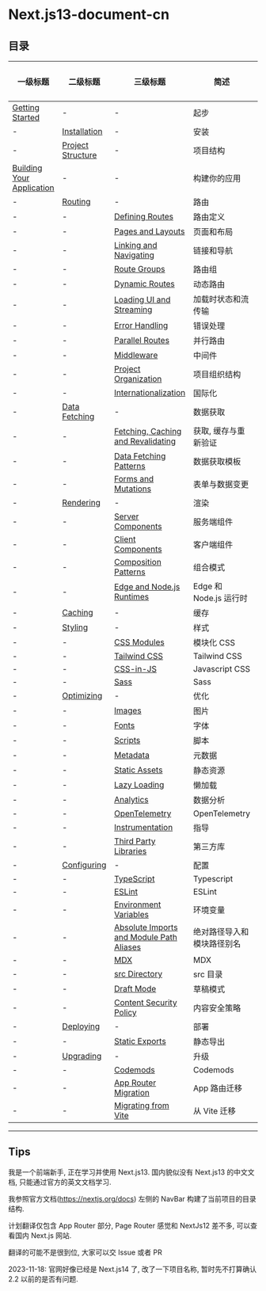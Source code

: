 # Next.js13-document-cn

## 目录

| 一级标题                                                                                                                                                    | 二级标题                                                                                                                                               | 三级标题                                                                                                                                                                                                  | 简述                       | 已完成 |
| ----------------------------------------------------------------------------------------------------------------------------------------------------------- | ------------------------------------------------------------------------------------------------------------------------------------------------------ | --------------------------------------------------------------------------------------------------------------------------------------------------------------------------------------------------------- | -------------------------- | ------ |
| [Getting Started](https://github.com/Wwwmmxxx/nextjs-doc-cn/blob/master/1.%20Getting%20Started/0.%20Getting%20Started.md)                                   | -                                                                                                                                                      | -                                                                                                                                                                                                         | 起步                       | \[√\]  |
| -                                                                                                                                                           | [Installation](https://github.com/Wwwmmxxx/nextjs-doc-cn/blob/master/1.%20Getting%20Started/1.%20Installation.md)                                      | -                                                                                                                                                                                                         | 安装                       | \[√\]  |
| -                                                                                                                                                           | [Project Structure](https://github.com/Wwwmmxxx/nextjs-doc-cn/blob/master/1.%20Getting%20Started/2.%20Project%20Structure.md)                          | -                                                                                                                                                                                                         | 项目结构                   | \[√\]  |
| [Building Your Application](https://github.com/Wwwmmxxx/nextjs-doc-cn/blob/master/2.%20Building%20Your%20Application/0.%20Building%20Your%20Application.md) | -                                                                                                                                                      | -                                                                                                                                                                                                         | 构建你的应用               | \[√\]  |
| -                                                                                                                                                           | [Routing](https://github.com/Wwwmmxxx/nextjs-doc-cn/blob/master/2.%20Building%20Your%20Application/1.%20Routing/0.%20Routing.md)                       | -                                                                                                                                                                                                         | 路由                       | \[√\]  |
| -                                                                                                                                                           | -                                                                                                                                                      | [Defining Routes](https://github.com/Wwwmmxxx/nextjs-doc-cn/blob/master/2.%20Building%20Your%20Application/1.%20Routing/1.%20Defining%20Routes.md)                                                        | 路由定义                   | \[√\]  |
| -                                                                                                                                                           | -                                                                                                                                                      | [Pages and Layouts](https://github.com/Wwwmmxxx/nextjs-doc-cn/blob/master/2.%20Building%20Your%20Application/1.%20Routing/2.%20Pages%20and%20Layouts.md)                                                  | 页面和布局                 | \[√\]  |
| -                                                                                                                                                           | -                                                                                                                                                      | [Linking and Navigating](https://github.com/Wwwmmxxx/nextjs-doc-cn/blob/master/2.%20Building%20Your%20Application/1.%20Routing/3.%20Linking%20and%20Navigating.md)                                        | 链接和导航                 | \[√\]  |
| -                                                                                                                                                           | -                                                                                                                                                      | [Route Groups](https://github.com/Wwwmmxxx/nextjs-doc-cn/blob/master/2.%20Building%20Your%20Application/1.%20Routing/4.%20Route%20Groups.md)                                                              | 路由组                     | \[√\]  |
| -                                                                                                                                                           | -                                                                                                                                                      | [Dynamic Routes](https://github.com/Wwwmmxxx/nextjs-doc-cn/blob/master/2.%20Building%20Your%20Application/1.%20Routing/5.%20Dynamic%20Routes.md)                                                          | 动态路由                   | \[√\]  |
| -                                                                                                                                                           | -                                                                                                                                                      | [Loading UI and Streaming](https://github.com/Wwwmmxxx/nextjs-doc-cn/blob/master/2.%20Building%20Your%20Application/1.%20Routing/6.%20Loading%20UI%20and%20Streaming.md)                                  | 加载时状态和流传输         | \[√\]  |
| -                                                                                                                                                           | -                                                                                                                                                      | [Error Handling](https://github.com/Wwwmmxxx/nextjs-doc-cn/blob/master/2.%20Building%20Your%20Application/1.%20Routing/7.%20Error%20Handling.md)                                                          | 错误处理                   | \[√\]  |
| -                                                                                                                                                           | -                                                                                                                                                      | [Parallel Routes](https://github.com/Wwwmmxxx/nextjs-doc-cn/blob/master/2.%20Building%20Your%20Application/1.%20Routing/8.%20Parallel%20Routes.md)                                                        | 并行路由                   | \[√\]  |
| -                                                                                                                                                           | -                                                                                                                                                      | [Middleware](https://github.com/Wwwmmxxx/nextjs-doc-cn/blob/master/2.%20Building%20Your%20Application/1.%20Routing/11.%20Middleware.md)                                                                   | 中间件                     | \[√\]  |
| -                                                                                                                                                           | -                                                                                                                                                      | [Project Organization](https://github.com/Wwwmmxxx/nextjs-doc-cn/blob/master/2.%20Building%20Your%20Application/1.%20Routing/12.%20Project%20Organization.md)                                             | 项目组织结构               | \[√\]  |
| -                                                                                                                                                           | -                                                                                                                                                      | [Internationalization](https://github.com/Wwwmmxxx/nextjs-doc-cn/blob/master/2.%20Building%20Your%20Application/1.%20Routing/13.%20Internationalization.md)                                               | 国际化                     | \[√\]  |
| -                                                                                                                                                           | [Data Fetching](https://github.com/Wwwmmxxx/nextjs-doc-cn/blob/master/2.%20Building%20Your%20Application/2.%20Data%20Fetching/0.%20Data%20Fetching.md) | -                                                                                                                                                                                                         | 数据获取                   | \[√\]  |
| -                                                                                                                                                           | -                                                                                                                                                      | [Fetching, Caching and Revalidating](https://github.com/Wwwmmxxx/nextjs-doc-cn/blob/master/2.%20Building%20Your%20Application/2.%20Data%20Fetching/1.%20Fetching%2C%20Caching%2C%20and%20Revalidating.md) | 获取, 缓存与重新验证       | \[√\]  |
| -                                                                                                                                                           | -                                                                                                                                                      | [Data Fetching Patterns](https://github.com/Wwwmmxxx/nextjs-doc-cn/blob/master/2.%20Building%20Your%20Application/2.%20Data%20Fetching/2.%20Data%20Fetching%20Patterns.md)                                | 数据获取模板               | \[√\]  |
| -                                                                                                                                                           | -                                                                                                                                                      | [Forms and Mutations](https://github.com/Wwwmmxxx/nextjs-doc-cn/blob/master/2.%20Building%20Your%20Application/2.%20Data%20Fetching/3.%20Forms%20and%20Mutations.md)                                      | 表单与数据变更             | \[√\]  |
| -                                                                                                                                                           | [Rendering](https://github.com/Wwwmmxxx/nextjs-doc-cn/blob/master/2.%20Building%20Your%20Application/3.%20Rendering/0.%20Rendering.md)                 | -                                                                                                                                                                                                         | 渲染                       | \[√\]  |
| -                                                                                                                                                           | -                                                                                                                                                      | [Server Components](https://github.com/Wwwmmxxx/nextjs-doc-cn/blob/master/2.%20Building%20Your%20Application/3.%20Rendering/1.%20Server%20Components.md)                                                  | 服务端组件                 | \[√\]  |
| -                                                                                                                                                           | -                                                                                                                                                      | [Client Components](https://github.com/Wwwmmxxx/nextjs-doc-cn/blob/master/2.%20Building%20Your%20Application/3.%20Rendering/2.%20Client%20Components.md)                                                  | 客户端组件                 | \[√\]  |
| -                                                                                                                                                           | -                                                                                                                                                      | [Composition Patterns](https://github.com/Wwwmmxxx/nextjs-doc-cn/blob/master/2.%20Building%20Your%20Application/3.%20Rendering/3.%20Composition%20Patterns.md)                                            | 组合模式                   | \[√\]  |
| -                                                                                                                                                           | -                                                                                                                                                      | [Edge and Node.js Runtimes](https://github.com/Wwwmmxxx/nextjs-doc-cn/blob/master/2.%20Building%20Your%20Application/3.%20Rendering/4.%20Edge%20and%20Node.js%20Runtimes.md)                              | Edge 和 Node.js 运行时     | \[√\]  |
| -                                                                                                                                                           | [Caching](https://github.com/Wwwmmxxx/nextjs-doc-cn/blob/master/2.%20Building%20Your%20Application/4.%20Caching/0.%20Caching.md)                       | -                                                                                                                                                                                                         | 缓存                       | \[√\]  |
| -                                                                                                                                                           | [Styling](https://github.com/Wwwmmxxx/nextjs-doc-cn/blob/master/2.%20Building%20Your%20Application/5.%20Styling/0.%20Styling.md)                       | -                                                                                                                                                                                                         | 样式                       | \[√\]  |
| -                                                                                                                                                           | -                                                                                                                                                      | [CSS Modules](https://github.com/Wwwmmxxx/nextjs-doc-cn/blob/master/2.%20Building%20Your%20Application/5.%20Styling/1.%20CSS%20Modules.md)                                                                | 模块化 CSS                 | []     |
| -                                                                                                                                                           | -                                                                                                                                                      | [Tailwind CSS](https://github.com/Wwwmmxxx/nextjs-doc-cn/blob/master/2.%20Building%20Your%20Application/5.%20Styling/2.%20Tailwind%20CSS.md)                                                              | Tailwind CSS               | []     |
| -                                                                                                                                                           | -                                                                                                                                                      | [CSS-in-JS](https://github.com/Wwwmmxxx/nextjs-doc-cn/blob/master/2.%20Building%20Your%20Application/5.%20Styling/3.%20CSS-in-JS.md)                                                                      | Javascript CSS             | []     |
| -                                                                                                                                                           | -                                                                                                                                                      | [Sass](https://github.com/Wwwmmxxx/nextjs-doc-cn/blob/master/2.%20Building%20Your%20Application/5.%20Styling/4.%20Sass.md)                                                                                | Sass                       | []     |
| -                                                                                                                                                           | [Optimizing](https://github.com/Wwwmmxxx/nextjs-doc-cn/blob/master/2.%20Building%20Your%20Application/6.%20Optimizing/0.%20Optimizing.md)              | -                                                                                                                                                                                                         | 优化                       | []     |
| -                                                                                                                                                           | -                                                                                                                                                      | [Images]()                                                                                                                                                                                                | 图片                       | []     |
| -                                                                                                                                                           | -                                                                                                                                                      | [Fonts]()                                                                                                                                                                                                 | 字体                       | []     |
| -                                                                                                                                                           | -                                                                                                                                                      | [Scripts]()                                                                                                                                                                                               | 脚本                       | []     |
| -                                                                                                                                                           | -                                                                                                                                                      | [Metadata]()                                                                                                                                                                                              | 元数据                     | []     |
| -                                                                                                                                                           | -                                                                                                                                                      | [Static Assets]()                                                                                                                                                                                         | 静态资源                   | []     |
| -                                                                                                                                                           | -                                                                                                                                                      | [Lazy Loading]()                                                                                                                                                                                          | 懒加载                     | []     |
| -                                                                                                                                                           | -                                                                                                                                                      | [Analytics]()                                                                                                                                                                                             | 数据分析                   | []     |
| -                                                                                                                                                           | -                                                                                                                                                      | [OpenTelemetry]()                                                                                                                                                                                         | OpenTelemetry              | []     |
| -                                                                                                                                                           | -                                                                                                                                                      | [Instrumentation]()                                                                                                                                                                                       | 指导                       | []     |
| -                                                                                                                                                           | -                                                                                                                                                      | [Third Party Libraries]()                                                                                                                                                                                 | 第三方库                   | []     |
| -                                                                                                                                                           | [Configuring]()                                                                                                                                        | -                                                                                                                                                                                                         | 配置                       | []     |
| -                                                                                                                                                           | -                                                                                                                                                      | [TypeScript]()                                                                                                                                                                                            | Typescript                 | []     |
| -                                                                                                                                                           | -                                                                                                                                                      | [ESLint]()                                                                                                                                                                                                | ESLint                     | []     |
| -                                                                                                                                                           | -                                                                                                                                                      | [Environment Variables]()                                                                                                                                                                                 | 环境变量                   | []     |
| -                                                                                                                                                           | -                                                                                                                                                      | [Absolute Imports and Module Path Aliases]()                                                                                                                                                              | 绝对路径导入和模块路径别名 | []     |
| -                                                                                                                                                           | -                                                                                                                                                      | [MDX]()                                                                                                                                                                                                   | MDX                        | []     |
| -                                                                                                                                                           | -                                                                                                                                                      | [src Directory]()                                                                                                                                                                                         | src 目录                   | []     |
| -                                                                                                                                                           | -                                                                                                                                                      | [Draft Mode]()                                                                                                                                                                                            | 草稿模式                   | []     |
| -                                                                                                                                                           | -                                                                                                                                                      | [Content Security Policy]()                                                                                                                                                                               | 内容安全策略               | []     |
| -                                                                                                                                                           | [Deploying](https://github.com/Wwwmmxxx/nextjs-doc-cn/blob/master/2.%20Building%20Your%20Application/8.%20Deploying/0.%20Deploying.md)                 | -                                                                                                                                                                                                         | 部署                       | \[√\]  |
| -                                                                                                                                                           | -                                                                                                                                                      | [Static Exports]()                                                                                                                                                                                        | 静态导出                   | []     |
| -                                                                                                                                                           | [Upgrading]()                                                                                                                                          | -                                                                                                                                                                                                         | 升级                       | []     |
| -                                                                                                                                                           | -                                                                                                                                                      | [Codemods]()                                                                                                                                                                                              | Codemods                   | []     |
| -                                                                                                                                                           | -                                                                                                                                                      | [App Router Migration]()                                                                                                                                                                                  | App 路由迁移               | []     |
| -                                                                                                                                                           | -                                                                                                                                                      | [Migrating from Vite]()                                                                                                                                                                                   | 从 Vite 迁移               | []     |

---

## Tips

我是一个前端新手, 正在学习并使用 Next.js13. 国内貌似没有 Next.js13 的中文文档, 只能通过官方的英文文档学习.

我参照官方文档(https://nextjs.org/docs) 左侧的 NavBar 构建了当前项目的目录结构.

计划翻译仅包含 App Router 部分, Page Router 感觉和 NextJs12 差不多, 可以查看国内 Next.js 网站.

翻译的可能不是很到位, 大家可以交 Issue 或者 PR

2023-11-18: 官网好像已经是 Next.js14 了, 改了一下项目名称, 暂时先不打算确认 2.2 以前的是否有问题.
